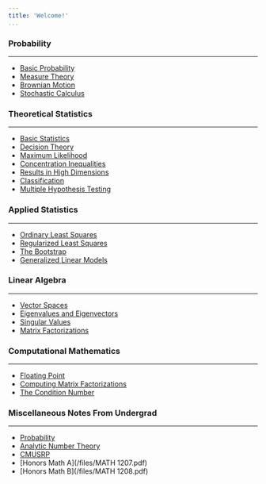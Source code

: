 ```yaml
---
title: 'Welcome!'
...
```


### Probability 

---------------

- [Basic Probability](basicprob.md)
- [Measure Theory](measuretheory.md)
- [Brownian Motion](brownianmotion.md)
- [Stochastic Calculus](stochcalc.md)

### Theoretical Statistics

---------------

- [Basic Statistics](basicstats.md)
- [Decision Theory](decisions.md)
- [Maximum Likelihood](maxlhd.md)
- [Concentration Inequalities](concentration.md)
- [Results in High Dimensions](highdim.md)
- [Classification](classification.md)
- [Multiple Hypothesis Testing](mht.md)

### Applied Statistics

---------------

- [Ordinary Least Squares](ols.md)
- [Regularized Least Squares](regularization.md)
- [The Bootstrap](bootstrap.md)
- [Generalized Linear Models](glm.md)

### Linear Algebra

---------------

- [Vector Spaces](vectors.md)
- [Eigenvalues and Eigenvectors](eigenvalues.md)
- [Singular Values](svd.md)
- [Matrix Factorizations](matrixfactors.md)

### Computational Mathematics

---------------

- [Floating Point](fp.md)
- [Computing Matrix Factorizations](compmat.md)
- [The Condition Number](conditionno.md)

### Miscellaneous Notes From Undergrad

---------------

<!-- - [Algebraic Geometry](/notes/old/alggeo.html) -->
- [Probability](/notes/old/probability.html)
- [Analytic Number Theory](/notes/old/ant.html)
- [CMUSRP](/notes/old/paris.html)
- [Honors Math A](/files/MATH 1207.pdf)
- [Honors Math B](/files/MATH 1208.pdf)
